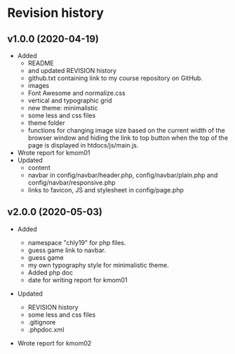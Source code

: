 Revision history
================

v1.0.0 (2020-04-19)
-------------------

* Added
    * README
    * and updated REVISION history
    * github.txt containing link to my course repository on GitHub.
    * images
    * Font Awesome and normalize.css
    * vertical and typographic grid
    * new theme: minimalistic
    * some less and css files
    * theme folder
    * functions for changing image size based on the current width of the browser window and hiding the link to top button when the top of the page is displayed in htdocs/js/main.js.
* Wrote report for kmom01
* Updated
    * content
    * navbar in config/navbar/header.php, config/navbar/plain.php and config/navbar/responsive.php
    * links to favicon, JS and stylesheet in config/page.php

v2.0.0 (2020-05-03)
-------------------

* Added
    * namespace "chly19" for php files.
    * guess game link to navbar.
    * guess game
    * my own typography style for minimalistic theme.
    * Added php doc
    * date for writing report for kmom01

* Updated
    * REVISION history
    * some less and css files
    * .gitignore
    * .phpdoc.xml
* Wrote report for kmom02
